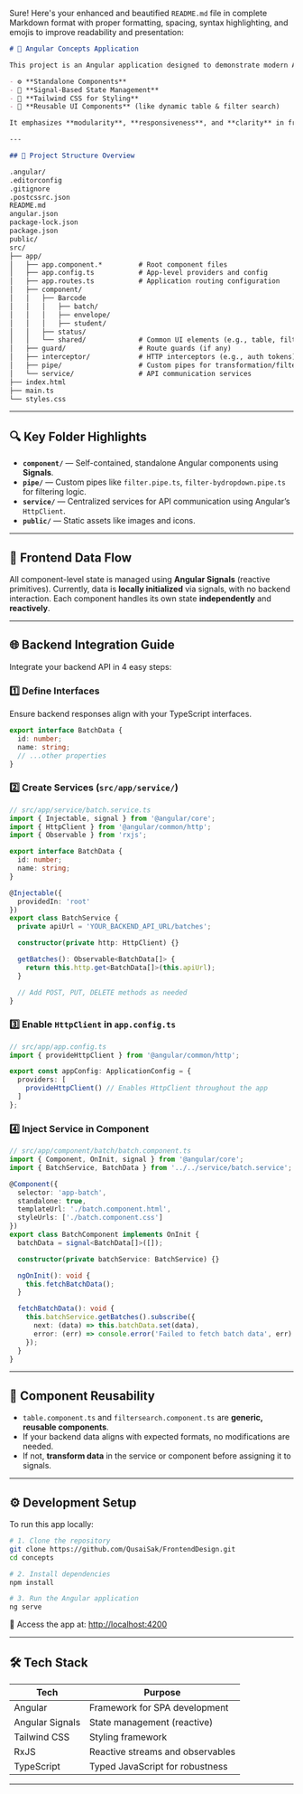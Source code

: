 Sure! Here's your enhanced and beautified `README.md` file in complete Markdown format with proper formatting, spacing, syntax highlighting, and emojis to improve readability and presentation:

````markdown
# 🌟 Angular Concepts Application

This project is an Angular application designed to demonstrate modern Angular concepts, including:

- ⚙️ **Standalone Components**
- 🔁 **Signal-Based State Management**
- 🎨 **Tailwind CSS for Styling**
- 🧩 **Reusable UI Components** (like dynamic table & filter search)

It emphasizes **modularity**, **responsiveness**, and **clarity** in frontend design patterns.

---

## 📁 Project Structure Overview

.angular/
.editorconfig
.gitignore
.postcssrc.json
README.md
angular.json
package-lock.json
package.json
public/
src/
├── app/
│   ├── app.component.*         # Root component files
│   ├── app.config.ts           # App-level providers and config
│   ├── app.routes.ts           # Application routing configuration
│   ├── component/  
│   │   ├── Barcode             
│   │   │   ├── batch/
│   │   │   ├── envelope/
│   │   │   ├── student/
│   │   ├── status/
│   │   └── shared/             # Common UI elements (e.g., table, filter   search)
│   ├── guard/                  # Route guards (if any)
│   ├── interceptor/            # HTTP interceptors (e.g., auth tokens)
│   ├── pipe/                   # Custom pipes for transformation/filtering
│   └── service/                # API communication services
├── index.html
├── main.ts
└── styles.css
````

---

## 🔍 Key Folder Highlights

* **`component/`** — Self-contained, standalone Angular components using **Signals**.
* **`pipe/`** — Custom pipes like `filter.pipe.ts`, `filter-bydropdown.pipe.ts` for filtering logic.
* **`service/`** — Centralized services for API communication using Angular’s `HttpClient`.
* **`public/`** — Static assets like images and icons.

---

## 🔁 Frontend Data Flow

All component-level state is managed using **Angular Signals** (reactive primitives).
Currently, data is **locally initialized** via signals, with no backend interaction.
Each component handles its own state **independently** and **reactively**.

---

## 🌐 Backend Integration Guide

Integrate your backend API in 4 easy steps:

### 1️⃣ Define Interfaces

Ensure backend responses align with your TypeScript interfaces.

```ts
export interface BatchData {
  id: number;
  name: string;
  // ...other properties
}
```

### 2️⃣ Create Services (`src/app/service/`)

```ts
// src/app/service/batch.service.ts
import { Injectable, signal } from '@angular/core';
import { HttpClient } from '@angular/common/http';
import { Observable } from 'rxjs';

export interface BatchData {
  id: number;
  name: string;
}

@Injectable({
  providedIn: 'root'
})
export class BatchService {
  private apiUrl = 'YOUR_BACKEND_API_URL/batches';

  constructor(private http: HttpClient) {}

  getBatches(): Observable<BatchData[]> {
    return this.http.get<BatchData[]>(this.apiUrl);
  }

  // Add POST, PUT, DELETE methods as needed
}
```

### 3️⃣ Enable `HttpClient` in `app.config.ts`

```ts
// src/app/app.config.ts
import { provideHttpClient } from '@angular/common/http';

export const appConfig: ApplicationConfig = {
  providers: [
    provideHttpClient() // Enables HttpClient throughout the app
  ]
};
```

### 4️⃣ Inject Service in Component

```ts
// src/app/component/batch/batch.component.ts
import { Component, OnInit, signal } from '@angular/core';
import { BatchService, BatchData } from '../../service/batch.service';

@Component({
  selector: 'app-batch',
  standalone: true,
  templateUrl: './batch.component.html',
  styleUrls: ['./batch.component.css']
})
export class BatchComponent implements OnInit {
  batchData = signal<BatchData[]>([]);

  constructor(private batchService: BatchService) {}

  ngOnInit(): void {
    this.fetchBatchData();
  }

  fetchBatchData(): void {
    this.batchService.getBatches().subscribe({
      next: (data) => this.batchData.set(data),
      error: (err) => console.error('Failed to fetch batch data', err)
    });
  }
}
```

---

## 🧩 Component Reusability

* `table.component.ts` and `filtersearch.component.ts` are **generic, reusable components**.
* If your backend data aligns with expected formats, no modifications are needed.
* If not, **transform data** in the service or component before assigning it to signals.

---

## ⚙️ Development Setup

To run this app locally:

```bash
# 1. Clone the repository
git clone https://github.com/QusaiSak/FrontendDesign.git
cd concepts

# 2. Install dependencies
npm install

# 3. Run the Angular application
ng serve
```

🔗 Access the app at: [http://localhost:4200](http://localhost:4200)

---

## 🛠️ Tech Stack

| Tech            | Purpose                          |
| --------------- | -------------------------------- |
| Angular         | Framework for SPA development    |
| Angular Signals | State management (reactive)      |
| Tailwind CSS    | Styling framework                |
| RxJS            | Reactive streams and observables |
| TypeScript      | Typed JavaScript for robustness  |

---
